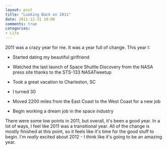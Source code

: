 ```yaml
---
layout: post
title: "Looking Back on 2011"
date: 2011-12-31 19:08
comments: true
categories: 
- Life
---
```

2011 was a crazy year for me.  It was a year full of change.  This year I:

- Started dating my beautiful girlfriend

- Watched the last launch of Space Shuttle Discovery from the NASA press site thanks to the STS-133 NASATweetup

- Took a great vacation to Charleston, SC

- I turned 30

- Moved 2200 miles from the East Coast to the West Coast for a new job

- Begin working a dream job in the space industry

There were some low points in 2011, but overall, it's been a good year.  In a lot of ways, I feel like 2011 was a transitional year.  All of the change is mostly finished at this point, so it feels like it's time for the good stuff to begin.  I'm *really* excited about 2012 - I think like it's going to be an amazing year.